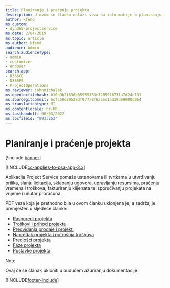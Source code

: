 ```yaml
---
title: Planiranje i praćenje projekta
description: U ovom se članku nalazi veza na informacije o planiranju i praćenju u automatizaciji project usluga.
author: kfend
ms.custom:
- dyn365-projectservice
ms.date: 2/04/2019
ms.topic: article
ms.author: kfend
audience: Admin
search.audienceType:
- admin
- customizer
- enduser
search.app:
- D365CE
- D365PS
- ProjectOperations
ms.reviewer: johnmichalak
ms.openlocfilehash: b10a9b2f636b05955783c320597673fa7d24e131
ms.sourcegitcommit: 6cfc50d89528df977a8f6a55c1ad39d99800d9b4
ms.translationtype: MT
ms.contentlocale: hr-HR
ms.lasthandoff: 06/03/2022
ms.locfileid: "8933253"
---
```

# <a name="project-planning-and-tracking"></a>Planiranje i praćenje projekta

[!include [banner](../../includes/psa-now-project-operations.md)]

[!INCLUDE[cc-applies-to-psa-app-3.x](../../includes/cc-applies-to-psa-app-3x.md)]

Aplikacija Project Service pomaže ustanovama ili tvrtkama u utvrđivanju prilika, slanju licitacija, sklapanju ugovora, upravljanju resursima, praćenju vremena i troškova, fakturiranju klijenata te isporučivanju projekata na vrijeme i unutar proračuna. 

PDF veza koja je prethodno bila u ovom članku uklonjena je, a sadržaj je premješten u sljedeće članke:

- [Rasporedi projekta](../project-creating.md)
- [Troškovi i prihod projekta](../project-estimating.md)
- [Predviđanja prodaje i projekti](../project-leveraging.md)
- [Napredak projekta i potrošnja troškova](../project-tracking.md)
- [Predlošci projekta](../project-templates.md)
- [Faze projekta](../project-stages.md)
- [Postavke projekta](../project-settings.md)

> [!NOTE]
> Ovaj će se članak ukloniti u budućem ažuriranju dokumentacije. 


[!INCLUDE[footer-include](../../includes/footer-banner.md)]
